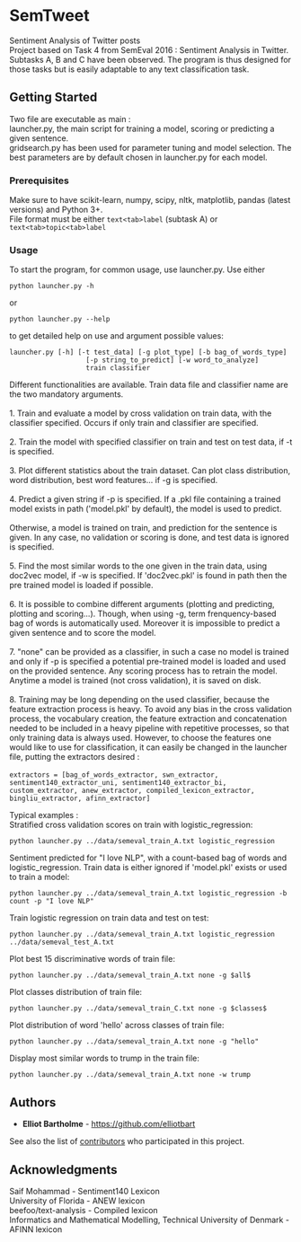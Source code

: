 # SemTweet

Sentiment Analysis of Twitter posts<br />
Project based on Task 4 from SemEval 2016 : Sentiment Analysis in Twitter.<br />
Subtasks A, B and C have been observed. The program is thus designed for those tasks but is easily adaptable to any text classification task.<br />

## Getting Started

Two file are executable as main :<br />
    launcher.py, the main script for training a model, scoring or predicting a given sentence.<br />
    gridsearch.py has been used for parameter tuning and model selection. The best parameters are by default chosen in launcher.py for each model.<br />

### Prerequisites

Make sure to have scikit-learn, numpy, scipy, nltk, matplotlib, pandas (latest versions) and Python 3+.<br />
File format must be either ```text<tab>label``` (subtask A) or ```text<tab>topic<tab>label```

### Usage

To start the program, for common usage, use launcher.py.
Use either
```
python launcher.py -h
```
or
```
python launcher.py --help
```
to get detailed help on use and argument possible values:

```
launcher.py [-h] [-t test_data] [-g plot_type] [-b bag_of_words_type]
                   [-p string_to_predict] [-w word_to_analyze]
                   train classifier
```

Different functionalities are available. Train data file and classifier name are the two mandatory arguments.<br /><br />
    1. Train and evaluate a model by cross validation on train data, with the classifier specified. Occurs if only train and classifier are specified.<br /><br />
    2. Train the model with specified classifier on train and test on test data, if -t is specified.<br /><br />
    3. Plot different statistics about the train dataset. Can plot class distribution, word distribution, best word features... if -g is specified.<br /><br />
    4. Predict a given string if -p is specified. If a .pkl file containing a trained model exists in path ('model.pkl' by default), the model is used to predict.<br /><br />
    Otherwise, a model is trained on train, and prediction for the sentence is given. In any case, no validation or scoring is done,
    and test data is ignored is specified.<br /><br />
    5. Find the most similar words to the one given in the train data, using doc2vec model, if -w is specified. If 'doc2vec.pkl' is found in path
    then the pre trained model is loaded if possible.<br /><br />
    6. It is possible to combine different arguments (plotting and predicting, plotting and scoring...). Though, when using -g,
    term frenquency-based bag of words is automatically used. Moreover it is impossible to predict a given sentence and to score the model.<br /><br />
    7. "none" can be provided as a classifier, in such a case no model is trained and only if -p is specified a potential pre-trained model
    is loaded and used on the provided sentence. Any scoring process has to retrain the model. Anytime a model is trained (not cross validation), it is saved on disk.<br /><br />
    8. Training may be long depending on the used classifier, because the feature extraction process is heavy. To avoid any bias in the cross validation process,
    the vocabulary creation, the feature extraction and concatenation needed to be included in a heavy pipeline with repetitive processes,
    so that only training data is always used. However, to choose the features one would like to use for classification, it can easily be changed
    in the launcher file, putting the extractors desired :<br /><br />
    ```
    extractors = [bag_of_words_extractor, swn_extractor, sentiment140_extractor_uni, sentiment140_extractor_bi, custom_extractor,
                  anew_extractor,
                  compiled_lexicon_extractor, bingliu_extractor, afinn_extractor]
    ```

Typical examples :<br />
Stratified cross validation scores on train with logistic_regression:
```
python launcher.py ../data/semeval_train_A.txt logistic_regression 
```

Sentiment predicted for "I love NLP", with a count-based bag of words and logistic_regression. 
Train data is either ignored if 'model.pkl' exists or used to train a model:
```
python launcher.py ../data/semeval_train_A.txt logistic_regression -b count -p "I love NLP" 
```
Train logistic regression on train data and test on test:
```
python launcher.py ../data/semeval_train_A.txt logistic_regression ../data/semeval_test_A.txt
```
Plot best 15 discriminative words of train file:
```
python launcher.py ../data/semeval_train_A.txt none -g $all$ 
```
Plot classes distribution of train file:
```
python launcher.py ../data/semeval_train_C.txt none -g $classes$ 
```
Plot distribution of word 'hello' across classes of train file:
```
python launcher.py ../data/semeval_train_A.txt none -g "hello" 
```
Display most similar words to trump in the train file:
```
python launcher.py ../data/semeval_train_A.txt none -w trump
```



## Authors

* **Elliot Bartholme** - https://github.com/elliotbart<br />

See also the list of [contributors](https://github.com/your/project/contributors) who participated in this project.

## Acknowledgments

Saif Mohammad - Sentiment140 Lexicon<br />
University of Florida - ANEW lexicon<br />
beefoo/text-analysis - Compiled lexicon<br />
Informatics and Mathematical Modelling, Technical University of Denmark - AFINN lexicon<br />



